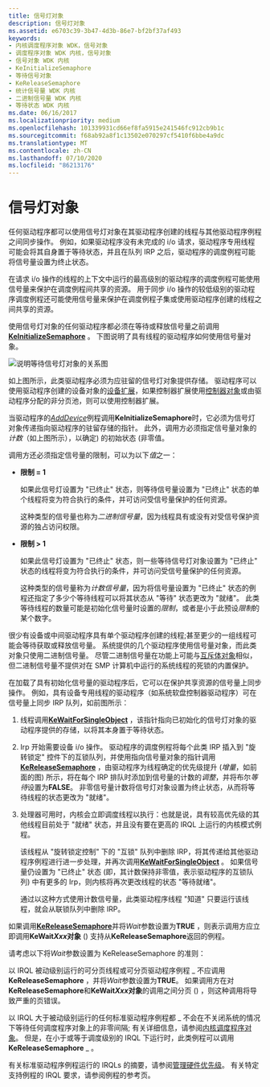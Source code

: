 ```yaml
---
title: 信号灯对象
description: 信号灯对象
ms.assetid: e6703c39-3b47-4d3b-86e7-bf2bf37af493
keywords:
- 内核调度程序对象 WDK，信号对象
- 调度程序对象 WDK 内核，信号对象
- 信号对象 WDK 内核
- KeInitializeSemaphore
- 等待信号对象
- KeReleaseSemaphore
- 统计信号量 WDK 内核
- 二进制信号量 WDK 内核
- 等待状态 WDK 内核
ms.date: 06/16/2017
ms.localizationpriority: medium
ms.openlocfilehash: 101339931cd66ef8fa5915e241546fc912cb9b1c
ms.sourcegitcommit: f68ab92a8f1c13502e070297cf5410f6bbe4a9dc
ms.translationtype: MT
ms.contentlocale: zh-CN
ms.lasthandoff: 07/10/2020
ms.locfileid: "86213176"
---
```

# <a name="semaphore-objects"></a>信号灯对象





任何驱动程序都可以使用信号灯对象在其驱动程序创建的线程与其他驱动程序例程之间同步操作。 例如，如果驱动程序没有未完成的 i/o 请求，驱动程序专用线程可能会将其自身置于等待状态，并且在队列 IRP 之后，驱动程序的调度例程可能将信号量设置为终止状态。

在请求 i/o 操作的线程的上下文中运行的最高级别的驱动程序的调度例程可能使用信号量来保护在调度例程间共享的资源。 用于同步 i/o 操作的较低级别的驱动程序调度例程还可能使用信号量来保护在调度例程子集或使用驱动程序创建的线程之间共享的资源。

使用信号灯对象的任何驱动程序都必须在等待或释放信号量之前调用[**KeInitializeSemaphore**](https://docs.microsoft.com/windows-hardware/drivers/ddi/wdm/nf-wdm-keinitializesemaphore) 。 下图说明了具有线程的驱动程序如何使用信号量对象。

![说明等待信号灯对象的关系图](images/3semobj.png)

如上图所示，此类驱动程序必须为应驻留的信号灯对象提供存储。 驱动程序可以使用驱动程序创建的设备对象的[设备扩展](device-extensions.md)，如果控制器扩展使用[控制器对象](using-controller-objects.md)或由驱动程序分配的非分页池，则可以使用控制器扩展。

当驱动程序的[*AddDevice*](https://docs.microsoft.com/windows-hardware/drivers/ddi/wdm/nc-wdm-driver_add_device)例程调用**KeInitializeSemaphore**时，它必须为信号灯对象传递指向驱动程序的驻留存储的指针。 此外，调用方必须指定信号量对象的*计数*（如上图所示），以确定) 的初始状态 (非零值。

调用方还必须指定信号量的限制，可以为以下*值*之一：

-   **限制 = 1**

    如果此信号灯设置为 "已终止" 状态，则等待信号量设置为 "已终止" 状态的单个线程将变为符合执行的条件，并可访问受信号量保护的任何资源。

    这种类型的信号量也称为*二进制信号量*，因为线程具有或没有对受信号保护资源的独占访问权限。

-   **限制 &gt; 1**

    如果此信号灯设置为 "已终止" 状态，则一些等待信号灯对象设置为 "已终止" 状态的线程将变为符合执行的条件，并可访问受信号量保护的任何资源。

    这种类型的信号量称为*计数信号量*，因为将信号量设置为 "已终止" 状态的例程还指定了多少个等待线程可以将其状态从 "等待" 状态更改为 "就绪"。 此类等待线程的数量可能是初始化信号量时设置的*限制*，或者是小于此预设*限制*的某个数字。

很少有设备或中间驱动程序具有单个驱动程序创建的线程;甚至更少的一组线程可能会等待获取或释放信号量。 系统提供的几个驱动程序使用信号量对象，而此类对象只使用二进制信号量。 尽管二进制信号量在功能上可能与[互斥体对象](mutex-objects.md)相似，但二进制信号量不提供对在 SMP 计算机中运行的系统线程的死锁的内置保护。

在加载了具有初始化信号量的驱动程序后，它可以在保护共享资源的信号量上同步操作。 例如，具有设备专用线程的驱动程序（如系统软盘控制器驱动程序）可在信号量上同步 IRP 队列，如前图所示：

1.  线程调用[**KeWaitForSingleObject**](https://docs.microsoft.com/windows-hardware/drivers/ddi/wdm/nf-wdm-kewaitforsingleobject) ，该指针指向已初始化的信号灯对象的驱动程序提供的存储，以将其本身置于等待状态。

2.  Irp 开始需要设备 i/o 操作。 驱动程序的调度例程将每个此类 IRP 插入到 "旋转锁定" 控件下的互锁队列，并使用指向信号量对象的指针调用[**KeReleaseSemaphore**](https://docs.microsoft.com/windows-hardware/drivers/ddi/wdm/nf-wdm-kereleasesemaphore) ，由驱动程序为线程确定的优先级提升 (*增量*，如前面的图) 所示，将在每个 IRP 排队时添加到信号量的计数的*调整*，并将布尔*等待*设置为**FALSE**。 非零信号量计数将信号灯对象设置为终止状态，从而将等待线程的状态更改为 "就绪"。

3.  处理器可用时，内核会立即调度线程以执行：也就是说，具有较高优先级的其他线程目前处于 "就绪" 状态，并且没有要在更高的 IRQL 上运行的内核模式例程。

    该线程从 "旋转锁定控制" 下的 "互锁" 队列中删除 IRP，将其传递给其他驱动程序例程进行进一步处理，并再次调用[**KeWaitForSingleObject**](https://docs.microsoft.com/windows-hardware/drivers/ddi/wdm/nf-wdm-kewaitforsingleobject) 。 如果信号量仍设置为 "已终止" 状态 (即，其计数保持非零值，表示驱动程序的互锁队列) 中有更多的 Irp，则内核将再次更改线程的状态 "等待就绪"。

    通过以这种方式使用计数信号量，此类驱动程序线程 "知道" 只要运行该线程，就会从联锁队列中删除 IRP。

如果调用[**KeReleaseSemaphore**](https://docs.microsoft.com/windows-hardware/drivers/ddi/wdm/nf-wdm-kereleasesemaphore)并将*Wait*参数设置为**TRUE** ，则表示调用方应立即调用**KeWait*Xxx*对象** () 支持从**KeReleaseSemaphore**返回的例程。

请考虑以下将*Wait*参数设置为 KeReleaseSemaphore 的准则：

以 IRQL 被动级别运行的可分页线程或可分页驱动程序例程 \_ 不应调用**KeReleaseSemaphore** ，并将*Wait*参数设置为**TRUE**。 如果调用方在对**KeReleaseSemaphore**和**KeWait*Xxx*对象**的调用之间分页 () ，则这种调用将导致严重的页错误。

以 IRQL 大于被动级别运行的任何标准驱动程序例程都 \_ 不会在不关闭系统的情况下等待任何调度程序对象上的非零间隔; 有关详细信息，请参阅[内核调度程序对象](kernel-dispatcher-objects.md)。 但是，在小于或等于调度级别的 IRQL 下运行时，此类例程可以调用**KeReleaseSemaphore** \_ 。

有关标准驱动程序例程运行的 IRQLs 的摘要，请参阅[管理硬件优先级](managing-hardware-priorities.md)。 有关特定支持例程的 IRQL 要求，请参阅例程的参考页。

 

 




